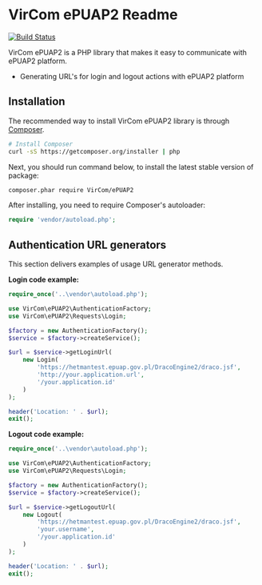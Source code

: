 VirCom ePUAP2 Readme
=========

[![Build Status](https://travis-ci.org/VirCom/ePUAP2.svg?branch=master)](https://travis-ci.org/VirCom/ePUAP2)

VirCom ePUAP2 is a PHP library that makes it easy to communicate with ePUAP2 platform.
* Generating URL's for login and logout actions with ePUAP2 platform


## Installation
The recommended way to install VirCom ePUAP2 library is through [Composer](http://getcomposer.org/).

```bash
# Install Composer
curl -sS https://getcomposer.org/installer | php
```

Next, you should run command below, to install the latest stable version of package:

```bash
composer.phar require VirCom/ePUAP2
```

After installing, you need to require Composer's autoloader:

```php
require 'vendor/autoload.php';
```

## Authentication URL generators

This section delivers examples of usage URL generator methods.

**Login code example:**
```php
require_once('..\vendor\autoload.php');

use VirCom\ePUAP2\AuthenticationFactory;
use VirCom\ePUAP2\Requests\Login;

$factory = new AuthenticationFactory();
$service = $factory->createService();

$url = $service->getLoginUrl(
    new Login(
        'https://hetmantest.epuap.gov.pl/DracoEngine2/draco.jsf',
        'http://your.application.url',
        '/your.application.id'
    )
);

header('Location: ' . $url);
exit();
```

**Logout code example:**
```php
require_once('..\vendor\autoload.php');

use VirCom\ePUAP2\AuthenticationFactory;
use VirCom\ePUAP2\Requests\Login;

$factory = new AuthenticationFactory();
$service = $factory->createService();

$url = $service->getLogoutUrl(
    new Logout(
        'https://hetmantest.epuap.gov.pl/DracoEngine2/draco.jsf',
        'your.username',
        '/your.application.id'
    )
);

header('Location: ' . $url);
exit();
```